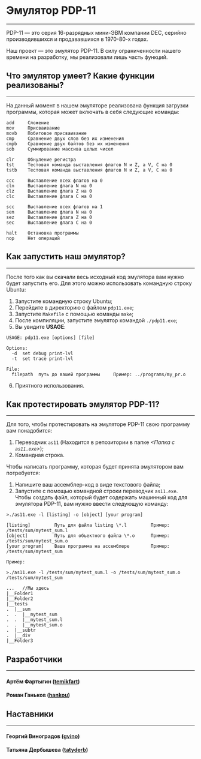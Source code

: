 # Эмулятор PDP-11
-----------------

PDP-11 — это серия 16-разрядных мини-ЭВМ компании DEC, серийно производившихся и продававшихся в 1970-80-х годах.

Наш проект — это эмулятор PDP-11.
В силу ограниченности нашего времени на разработку, мы реализовали лишь часть функций.


## Что эмулятор умеет? Какие функции реализованы?
-------------------------------------------------

На данный момент в нашем эмуляторе реализована функция загрузки программы, 
которая может включать в себя следующие команды:
```
add     Сложение
mov     Присваивание
movb    Побитовое присваивание
cmp     Сравнение двух слов без их изменения
cmpb    Сравнение двух байтов без их изменения
sob     Суммирование массива целых чисел

clr     Обнуление регистра
tst     Тестовая команда выставления флагов N и Z, а V, C на 0
tstb    Тестовая команда выставления флагов N и Z, а V, C на 0

ccc     Выставление всех флагов на 0
cln     Выставление флага N на 0
clz     Выставление флага Z на 0
clc     Выставление флага C на 0

scc     Выставление всех флагов на 1
sen     Выставление флага N на 0
sez     Выставление флага Z на 0
sec     Выставление флага C на 0

halt    Остановка программы
nop     Нет операций
```


## Как запустить наш эмулятор?
------------------------------

После того как вы скачали весь исходный код эмулятора вам нужно будет запустить его.
Для этого можно использовать командную строку Ubuntu:

1. Запустите командную строку Ubuntu;
2. Перейдите в директорию с файлом `pdp11.exe`;
3. Запустите `Makefile` с помощью команды `make`;
4. После компиляции, запустите эмулятор командой `./pdp11.exe`;
5. Вы увидите **USAGE**:
```
USAGE: pdp11.exe [options] [file]

Options:
  -d  set debug print-lvl
  -t  set trace print-lvl

File:
  filepath  путь до вашей программы     Пример: ../programs/my_pr.o
```
6. Приятного использования.


## Как протестировать эмулятор PDP-11?
--------------------------------------

Для того, чтобы протестировать на эмуляторе PDP-11 свою программу вам понадобится:
1. Переводчик `as11` (Находится в репозитории в папке *\<Папка с `as11.exe`\>*);
2. Командная строка.

Чтобы написать программу, которая будет принята эмулятором вам потребуется:
1. Напишите ваш ассемблер-код в виде текстового файла;
2. Запустите с помощью командной строки переводчик `as11.exe`.
Чтобы создать файл, который будет содержать машинный код для эмулятора PDP-11, 
вам нужно ввести следующую команду:
```
>./as11.exe -l [listing] -o [object] [your program]

[listing]         Путь для файла listing \*.l         Пример: /tests/sum/mytest_sum.l
[object]          Путь для объектного файла \*.o      Пример: /tests/sum/mytest_sum.o
[your program]    Ваша программа на ассемблере        Пример: /tests/sum/mytest_sum

Пример:

>./as11.exe -l /tests/sum/mytest_sum.l -o /tests/sum/mytest_sum.o /tests/sum/mytest_sum

...   //Мы здесь
|__Folder1
|__Folder2
|__tests
.  |__sum
.  .  |__mytest_sum
.  .  |__mytest_sum.l
.  .  |__mytest_sum.o
.  |__subtr
.  |__div
|__Folder3
```


## Разработчики
---------------

#### Артём Фартыгин ([temikfart](https://github.com/temikfart))


#### Роман Ганьков ([hankou](https://github.com/hankou-code))


## Наставники
-------------

#### Георгий Виноградов ([gvino](https://github.com/gvino))

#### Татьяна Дербышева ([tatyderb](https://github.com/tatyderb))
